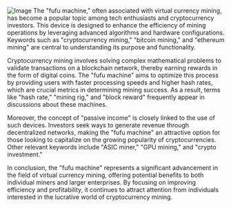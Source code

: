 
![Image](https://github.com/user-attachments/assets/31692037-0104-4703-abd1-696b6a7dd41b)
The "fufu machine," often associated with virtual currency mining, has become a popular topic among tech enthusiasts and cryptocurrency investors. This device is designed to enhance the efficiency of mining operations by leveraging advanced algorithms and hardware configurations. Keywords such as "cryptocurrency mining," "bitcoin mining," and "ethereum mining" are central to understanding its purpose and functionality.

Cryptocurrency mining involves solving complex mathematical problems to validate transactions on a blockchain network, thereby earning rewards in the form of digital coins. The "fufu machine" aims to optimize this process by providing users with faster processing speeds and higher hash rates, which are crucial metrics in determining mining success. As a result, terms like "hash rate," "mining rig," and "block reward" frequently appear in discussions about these machines.

Moreover, the concept of "passive income" is closely linked to the use of such devices. Investors seek ways to generate revenue through decentralized networks, making the "fufu machine" an attractive option for those looking to capitalize on the growing popularity of cryptocurrencies. Other relevant keywords include "ASIC miner," "GPU mining," and "crypto investment."

In conclusion, the "fufu machine" represents a significant advancement in the field of virtual currency mining, offering potential benefits to both individual miners and larger enterprises. By focusing on improving efficiency and profitability, it continues to attract attention from individuals interested in the lucrative world of cryptocurrency mining.